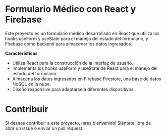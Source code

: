 # Formulario Médico con React y Firebase
Este proyecto es un formulario médico desarrollado en React que utiliza los hooks useForm y useState para el manejo del estado del formulario, y Firebase como backend para almacenar los datos ingresados.

**Características**
* Utiliza React para la construcción de la interfaz de usuario.
* Implementa los hooks useForm y useState de React para el manejo del estado del formulario.
* Almacena los datos ingresados en Firebase Firestore, una base de datos NoSQL en la nube.
* Diseño responsive para adaptarse a diferentes dispositivos.

# **Contribuir**
Si deseas contribuir a este proyecto, ¡eres bienvenido! Siéntete libre de abrir un issue o enviar un pull request.
